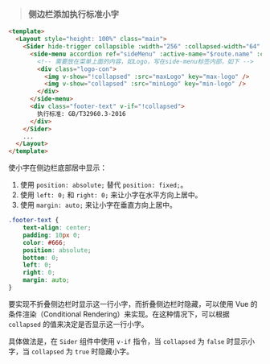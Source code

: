 > ### 侧边栏添加执行标准小字

```html
<template>
  <Layout style="height: 100%" class="main">
    <Sider hide-trigger collapsible :width="256" :collapsed-width="64" v-model="collapsed" class="left-sider" :style="{overflow: 'hidden'}">
      <side-menu accordion ref="sideMenu" :active-name="$route.name" :collapsed="collapsed" @on-select="turnToPage" :menu-list="menuList">
        <!-- 需要放在菜单上面的内容，如Logo，写在side-menu标签内部，如下 -->
        <div class="logo-con">
          <img v-show="!collapsed" :src="maxLogo" key="max-logo" />
          <img v-show="collapsed" :src="minLogo" key="min-logo" />
        </div>
      </side-menu>
      <div class="footer-text" v-if="!collapsed">
        执行标准: GB/T32960.3-2016
      </div>
    </Sider>
    ...
  </Layout>
</template>
```

使小字在侧边栏底部居中显示：

1. 使用 `position: absolute;` 替代 `position: fixed;`。
2. 使用 `left: 0;` 和 `right: 0;` 来让小字在水平方向上居中。
3. 使用 `margin: auto;` 来让小字在垂直方向上居中。

```css
.footer-text {
    text-align: center;
    padding: 10px 0;
    color: #666;
    position: absolute;
    bottom: 0;
    left: 0;
    right: 0;
    margin: auto;
}
```

要实现不折叠侧边栏时显示这一行小字，而折叠侧边栏时隐藏，可以使用 Vue 的条件渲染（Conditional Rendering）来实现。在这种情况下，可以根据 `collapsed` 的值来决定是否显示这一行小字。

具体做法是，在 `Sider` 组件中使用 `v-if` 指令，当 `collapsed` 为 `false` 时显示小字，当 `collapsed` 为 `true` 时隐藏小字。
